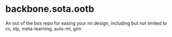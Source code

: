 # backbone.sota.ootb
An out of the box repo for easing your nn design, including but not limited to cv, nlp, meta-learning, auto-ml, gnn

